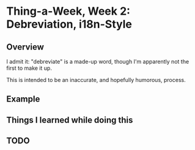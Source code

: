 Thing-a-Week, Week 2:  Debreviation, i18n-Style
========

Overview
--------
I admit it:  "debreviate" is a made-up word, though I'm apparently not the first to make it up.  

This is intended to be an inaccurate, and hopefully humorous, process.

Example
-------

Things I learned while doing this
---------------------------------

TODO
----
